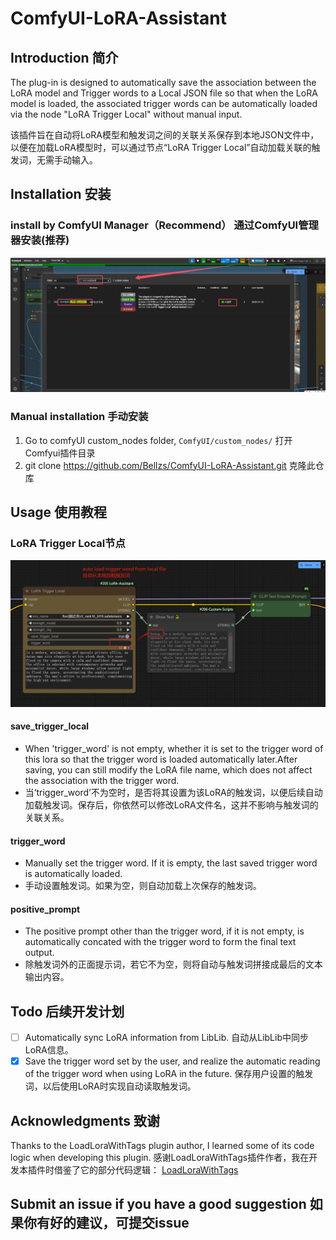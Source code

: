 # ComfyUI-LoRA-Assistant

## Introduction 简介
The plug-in is designed to automatically save the association between the LoRA model and Trigger words to a Local JSON file so that when the LoRA model is loaded, the associated trigger words can be automatically loaded via the node "LoRA Trigger Local" without manual input.

该插件旨在自动将LoRA模型和触发词之间的关联关系保存到本地JSON文件中，以便在加载LoRA模型时，可以通过节点“LoRA Trigger Local”自动加载关联的触发词，无需手动输入。

## Installation 安装
### install by ComfyUI Manager（Recommend） 通过ComfyUI管理器安装(推荐)
![](./assets/install_by_manager.png)
### Manual installation 手动安装
1. Go to comfyUI custom_nodes folder, `ComfyUI/custom_nodes/` 打开Comfyui插件目录
2. git clone https://github.com/Bellzs/ComfyUI-LoRA-Assistant.git 克隆此仓库

## Usage 使用教程
### LoRA Trigger Local节点
![](./assets/LoRA_Trigger_Local.png)
#### save_trigger_local
- When 'trigger_word' is not empty, whether it is set to the trigger word of this lora so that the trigger word is loaded automatically later.After saving, you can still modify the LoRA file name, which does not affect the association with the trigger word.
- 当‘trigger_word’不为空时，是否将其设置为该LoRA的触发词，以便后续自动加载触发词。保存后，你依然可以修改LoRA文件名，这并不影响与触发词的关联关系。
#### trigger_word
- Manually set the trigger word. If it is empty, the last saved trigger word is automatically loaded.
- 手动设置触发词。如果为空，则自动加载上次保存的触发词。
#### positive_prompt
- The positive prompt other than the trigger word, if it is not empty, is automatically concated with the trigger word to form the final text output.
- 除触发词外的正面提示词，若它不为空，则将自动与触发词拼接成最后的文本输出内容。

## Todo 后续开发计划
- [ ] Automatically sync LoRA information from LibLib. 自动从LibLib中同步LoRA信息。
- [x] Save the trigger word set by the user, and realize the automatic reading of the trigger word when using LoRA in the future. 保存用户设置的触发词，以后使用LoRA时实现自动读取触发词。

## Acknowledgments 致谢
Thanks to the LoadLoraWithTags plugin author, I learned some of its code logic when developing this plugin.
感谢LoadLoraWithTags插件作者，我在开发本插件时借鉴了它的部分代码逻辑：
[LoadLoraWithTags](https://github.com/Extraltodeus/LoadLoraWithTags)

## Submit an issue if you have a good suggestion 如果你有好的建议，可提交issue

